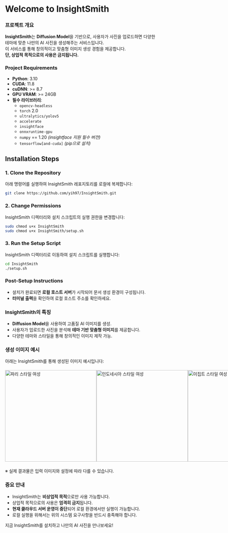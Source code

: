 # Welcome to InsightSmith  

### **프로젝트 개요**  
**InsightSmith**는 **Diffusion Model**을 기반으로, 사용자가 사진을 업로드하면 다양한 테마에 맞춘 나만의 AI 사진을 생성해주는 서비스입니다.  
이 서비스를 통해 창의적이고 맞춤형 이미지 생성 경험을 제공합니다.  
**단, 상업적 목적으로의 사용은 금지됩니다.**

### **Project Requirements**  
- **Python**: 3.10  
- **CUDA**: 11.8  
- **cuDNN**: >= 8.7  
- **GPU VRAM**: >= 24GB  
- **필수 라이브러리**:  
  - `opencv-headless`  
  - `torch` 2.0  
  - `ultralytics/yolov5`  
  - `accelerate`  
  - `insightface`  
  - `onnxruntime-gpu`  
  - `numpy` == 1.20 *(insightface 지원 필수 버전)*  
  - `tensorflow[and-cuda]` *(pip으로 설치)*  

## **Installation Steps**  

### 1. **Clone the Repository**  
아래 명령어를 실행하여 InsightSmith 레포지토리를 로컬에 복제합니다:  
```bash
git clone https://github.com/yih97/InsightSmith.git
```

### 2. **Change Permissions**  
InsightSmith 디렉터리와 설치 스크립트의 실행 권한을 변경합니다:  
```bash
sudo chmod u+x InsightSmith
sudo chmod u+x InsightSmith/setup.sh
```

### 3. **Run the Setup Script**  
InsightSmith 디렉터리로 이동하여 설치 스크립트를 실행합니다:  
```bash
cd InsightSmith
./setup.sh
```

### **Post-Setup Instructions**  
- 설치가 완료되면 **로컬 호스트 서버**가 시작되어 문서 생성 환경이 구성됩니다.  
- **터미널 출력**을 확인하여 로컬 호스트 주소를 확인하세요.  

### **InsightSmith의 특징**  
- **Diffusion Model**을 사용하여 고품질 AI 이미지를 생성.  
- 사용자가 업로드한 사진을 분석해 **테마 기반 맞춤형 이미지**를 제공합니다.  
- 다양한 테마와 스타일을 통해 창의적인 이미지 제작 가능.  

### **생성 이미지 예시**
아래는 InsightSmith를 통해 생성된 이미지 예시입니다:

<div style="display: flex; justify-content: space-between; margin: 20px 0;">
    <img src="https://github.com/user-attachments/assets/4870e3e2-4278-4f83-9227-1f09c10f58d9" alt="파리 스타일 여성" width="300" height="300" style="object-fit: cover;">
    <img src="https://github.com/user-attachments/assets/a467b37d-276a-4511-be64-6774eb70f5d6" alt="인도네시아 스타일 여성" width="300" height="300" style="object-fit: cover;">
    <img src="https://github.com/user-attachments/assets/5089db6d-a093-4cab-b2fa-e8c117c87b37" alt="이집트 스타일 여성" width="300" height="300" style="object-fit: cover;">
</div>

※ 실제 결과물은 입력 이미지와 설정에 따라 다를 수 있습니다.

### **중요 안내**  
- InsightSmith는 **비상업적 목적**으로만 사용 가능합니다.  
- 상업적 목적으로의 사용은 **엄격히 금지**됩니다.  
- **현재 클라우드 서버 운영이 중단**되어 로컬 환경에서만 실행이 가능합니다.
- 로컬 실행을 위해서는 위의 시스템 요구사항을 반드시 충족해야 합니다.

지금 InsightSmith를 설치하고 나만의 AI 사진을 만나보세요!
